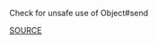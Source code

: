 Check for unsafe use of Object#send


[SOURCE](http://brakemanscanner.org/docs/warning_types/dangerous_send/)